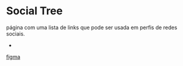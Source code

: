 # Social Tree
 página com uma lista de links que pode ser usada em perfis de redes sociais.
 
 -

[figma ](https://www.figma.com/file/yi1ycIyAW8QiGiX9bMFHkU/DD-%2F-Social-links/duplicate)